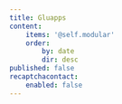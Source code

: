 ```yaml
---
title: Gluapps
content:
    items: '@self.modular'
    order:
        by: date
        dir: desc
published: false
recaptchacontact:
    enabled: false
---
```


